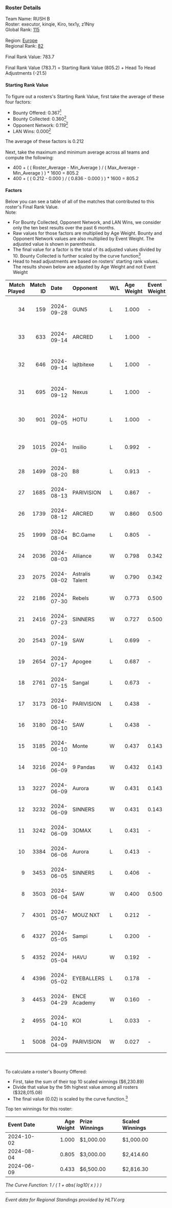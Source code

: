 ### Roster Details<br />
Team Name: RUSH B<br />
Roster: executor, kinqie, Kiro, tex1y, z1Nny<br />
Global Rank: [115](../../standings_global_2024_10_02.md)<br />
<br />
Region: [Europe]( ../../standings_europe_2024_10_02.md)<br />
Regional Rank: [82]( ../../standings_europe_2024_10_02.md)<br />
<br />
Final Rank Value:  783.7<br />
<br />
Final Rank Value (783.7) = Starting Rank Value (805.2) + Head To Head Adjustments (-21.5)<br />

#### Starting Rank Value<br />
To figure out a rosters's Starting Rank Value, first take the average of these four factors:<br />
- Bounty Offered: 0.367[<sup>1</sup>](#table2)
- Bounty Collected: 0.360[<sup>2</sup>](#table1)
- Opponent Network: 0.119[<sup>2</sup>](#table1)
- LAN Wins: 0.000[<sup>2</sup>](#table1)

The average of these factors is 0.212<br />
<br />
Next, take the maximum and minimum average across all teams and compute the following:<br />
- 400 + ( ( Roster_Average - Min_Average ) / ( Max_Average - Min_Average ) ) * 1600 = 805.2
- 400 + ( ( 0.212 - 0.000 ) / ( 0.836 - 0.000 ) ) * 1600 = 805.2


#### Factors<br />
Below you can see a table of all of the matches that contributed to this roster's Final Rank Value.<br />
Note:<br />

- For Bounty Collected, Opponent Network, and LAN Wins, we consider only the ten best results over the past 6 months.
- Raw values for those factors are multiplied by Age Weight. Bounty and Opponent Network values are also multiplied by Event Weight. The adjusted value is shown in parenthesis.
- The final value for a factor is the total of its adjusted values divided by 10. Bounty Collected is further scaled by the curve function[<sup>3</sup>](#curveFunction)
- Head to head adjustments are based on rosters' starting rank values. The results shown below are adjusted by Age Weight and not Event Weight
<span id="table1"></span><br />


| Match Played | Match ID | Date       | Opponent        | W/L | Age Weight | Event Weight | Bounty Collected | Opponent Network | LAN Wins  | H2H Adj. | Roster                                    |
| -: | -: | :- | :- | :- | :- | :- | :- | :- | :- | -: | :- |
|           34 |      159 | 2024-09-28 | GUN5            | L   | 1.000      | -            | -                | -                | -         |    -6.98 | executor, kinqie, Kiro, tex1y, z1Nny      |
|           33 |      633 | 2024-09-14 | ARCRED          | L   | 1.000      | -            | -                | -                | -         |   -11.77 | executor, Gospadarov, kinqie, Kiro, tex1y |
|           32 |      646 | 2024-09-14 | lajtbitexe      | L   | 1.000      | -            | -                | -                | -         |   -17.55 | executor, Gospadarov, kinqie, Kiro, tex1y |
|           31 |      695 | 2024-09-12 | Nexus           | L   | 1.000      | -            | -                | -                | -         |   -20.24 | executor, Gospadarov, kinqie, Kiro, tex1y |
|           30 |      901 | 2024-09-05 | HOTU            | L   | 1.000      | -            | -                | -                | -         |   -18.38 | executor, Gospadarov, kinqie, Kiro, tex1y |
|           29 |     1015 | 2024-09-01 | Insilio         | L   | 0.992      | -            | -                | -                | -         |   -12.98 | executor, Gospadarov, kinqie, Kiro, tex1y |
|           28 |     1499 | 2024-08-20 | B8              | L   | 0.913      | -            | -                | -                | -         |    -6.17 | executor, kinqie, Kiro, nota, tex1y       |
|           27 |     1685 | 2024-08-13 | PARIVISION      | L   | 0.867      | -            | -                | -                | -         |    -7.43 | executor, kinqie, Kiro, nota, tex1y       |
|           26 |     1739 | 2024-08-12 | ARCRED          | W   | 0.860      | 0.500        | 0.026 (0.011)    | 0.383 (0.165)    | 0 (0.000) |    14.70 | executor, kinqie, Kiro, nota, tex1y       |
|           25 |     1999 | 2024-08-04 | BC.Game         | L   | 0.805      | -            | -                | -                | -         |   -12.10 | executor, kinqie, Kiro, nota, tex1y       |
|           24 |     2036 | 2024-08-03 | Alliance        | W   | 0.798      | 0.342        | 0.010 (0.003)    | 0.363 (0.099)    | 0 (0.000) |     9.96 | executor, kinqie, Kiro, nota, tex1y       |
|           23 |     2075 | 2024-08-02 | Astralis Talent | W   | 0.790      | 0.342        | 0.003 (0.001)    | 0.173 (0.047)    | 0 (0.000) |     5.95 | executor, kinqie, Kiro, nota, tex1y       |
|           22 |     2186 | 2024-07-30 | Rebels          | W   | 0.773      | 0.500        | 0.048 (0.018)    | 0.607 (0.235)    | 0 (0.000) |    16.23 | executor, kinqie, Kiro, nota, tex1y       |
|           21 |     2416 | 2024-07-23 | SINNERS         | W   | 0.727      | 0.500        | 0.149 (0.054)    | 1.000 (0.363)    | 0 (0.000) |    18.42 | executor, kinqie, Kiro, nota, tex1y       |
|           20 |     2543 | 2024-07-19 | SAW             | L   | 0.699      | -            | -                | -                | -         |    -1.30 | executor, kinqie, Kiro, nota, tex1y       |
|           19 |     2654 | 2024-07-17 | Apogee          | L   | 0.687      | -            | -                | -                | -         |   -11.19 | executor, kinqie, Kiro, nota, tex1y       |
|           18 |     2761 | 2024-07-15 | Sangal          | L   | 0.673      | -            | -                | -                | -         |    -1.89 | executor, kinqie, Kiro, nota, tex1y       |
|           17 |     3173 | 2024-06-10 | PARIVISION      | L   | 0.438      | -            | -                | -                | -         |    -3.88 | executor, kinqie, Kiro, nota, tex1y       |
|           16 |     3180 | 2024-06-10 | SAW             | L   | 0.438      | -            | -                | -                | -         |    -0.92 | executor, kinqie, Kiro, nota, tex1y       |
|           15 |     3185 | 2024-06-10 | Monte           | W   | 0.437      | 0.143        | 0.046 (0.003)    | 0.167 (0.010)    | 0 (0.000) |     7.64 | executor, kinqie, Kiro, nota, tex1y       |
|           14 |     3216 | 2024-06-09 | 9 Pandas        | W   | 0.432      | 0.143        | 0.048 (0.003)    | 0.660 (0.041)    | 0 (0.000) |     9.89 | executor, kinqie, Kiro, nota, tex1y       |
|           13 |     3227 | 2024-06-09 | Aurora          | W   | 0.431      | 0.143        | 0.191 (0.012)    | 0.526 (0.032)    | 0 (0.000) |    12.28 | executor, kinqie, Kiro, nota, tex1y       |
|           12 |     3232 | 2024-06-09 | SINNERS         | W   | 0.431      | 0.143        | 0.149 (0.009)    | 1.000 (0.062)    | 0 (0.000) |    11.80 | executor, kinqie, Kiro, nota, tex1y       |
|           11 |     3242 | 2024-06-09 | 3DMAX           | L   | 0.431      | -            | -                | -                | -         |    -0.27 | executor, kinqie, Kiro, nota, tex1y       |
|           10 |     3384 | 2024-06-06 | Aurora          | L   | 0.413      | -            | -                | -                | -         |    -1.08 | executor, kinqie, Kiro, nota, tex1y       |
|            9 |     3453 | 2024-06-05 | SINNERS         | L   | 0.406      | -            | -                | -                | -         |    -1.62 | executor, kinqie, Kiro, nota, tex1y       |
|            8 |     3503 | 2024-06-04 | SAW             | W   | 0.400      | 0.500        | 0.263 (0.053)    | 0.705 (0.141)    | 0 (0.000) |    12.04 | executor, kinqie, Kiro, nota, tex1y       |
|            7 |     4301 | 2024-05-07 | MOUZ NXT        | L   | 0.212      | -            | -                | -                | -         |    -2.33 | executor, kinqie, Kiro, nota, tex1y       |
|            6 |     4327 | 2024-05-05 | Sampi           | L   | 0.200      | -            | -                | -                | -         |    -1.94 | executor, kinqie, Kiro, nota, tex1y       |
|            5 |     4352 | 2024-05-04 | HAVU            | W   | 0.192      | -            | -                | -                | -         |     1.19 | executor, kinqie, Kiro, nota, tex1y       |
|            4 |     4396 | 2024-05-02 | EYEBALLERS      | L   | 0.178      | -            | -                | -                | -         |    -3.25 | executor, kinqie, Kiro, nota, tex1y       |
|            3 |     4453 | 2024-04-29 | ENCE Academy    | W   | 0.160      | -            | -                | -                | -         |     1.41 | executor, kinqie, Kiro, nota, tex1y       |
|            2 |     4955 | 2024-04-10 | KOI             | L   | 0.033      | -            | -                | -                | -         |    -0.41 | executor, kinqie, Kiro, nota, tex1y       |
|            1 |     5008 | 2024-04-09 | PARIVISION      | W   | 0.027      | -            | -                | -                | -         |     0.64 | executor, kinqie, Kiro, nota, tex1y       |

<br />
<span id="table2"></span><br />
To calculate a roster's Bounty Offered:<br />

- First, take the sum of their top 10 scaled winnings ($6,230.89)
- Divide that value by the 5th highest value among all rosters ($328,015.08)
- The final value (0.02) is scaled by the curve function.[<sup>3</sup>](#curveFunction)

Top ten winnings for this roster:<br />

| Event Date | Age Weight | Prize Winnings | Scaled Winnings |
| :- | -: | :- | :- |
| 2024-10-02 |      1.000 | $1,000.00      | $1,000.00       |
| 2024-08-04 |      0.805 | $3,000.00      | $2,414.60       |
| 2024-06-09 |      0.433 | $6,500.00      | $2,816.30       |


<span id="curveFunction"></span>_The Curve Function: 1 / ( 1 + abs( log10( x ) ) )_<br />

---
_Event data for Regional Standings provided by HLTV.org_<br />
